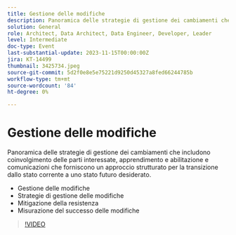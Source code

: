 ```yaml
---
title: Gestione delle modifiche
description: Panoramica delle strategie di gestione dei cambiamenti che includono coinvolgimento delle parti interessate, apprendimento e abilitazione e comunicazioni che forniscono un approccio strutturato per la transizione dallo stato corrente a uno stato futuro desiderato. Cos'è la gestione delle modifiche Strategie di gestione delle modifiche Resistenza Mitigazione Misurazione del successo delle modifiche
solution: General
role: Architect, Data Architect, Data Engineer, Developer, Leader
level: Intermediate
doc-type: Event
last-substantial-update: 2023-11-15T00:00:00Z
jira: KT-14499
thumbnail: 3425734.jpeg
source-git-commit: 5d2f0e8e5e75221d9250d45327a8fed66244785b
workflow-type: tm+mt
source-wordcount: '84'
ht-degree: 0%

---
```



# Gestione delle modifiche

Panoramica delle strategie di gestione dei cambiamenti che includono coinvolgimento delle parti interessate, apprendimento e abilitazione e comunicazioni che forniscono un approccio strutturato per la transizione dallo stato corrente a uno stato futuro desiderato.

* Gestione delle modifiche
* Strategie di gestione delle modifiche
* Mitigazione della resistenza
* Misurazione del successo delle modifiche

>[!VIDEO](https://video.tv.adobe.com/v/3425734/?learn=on)
